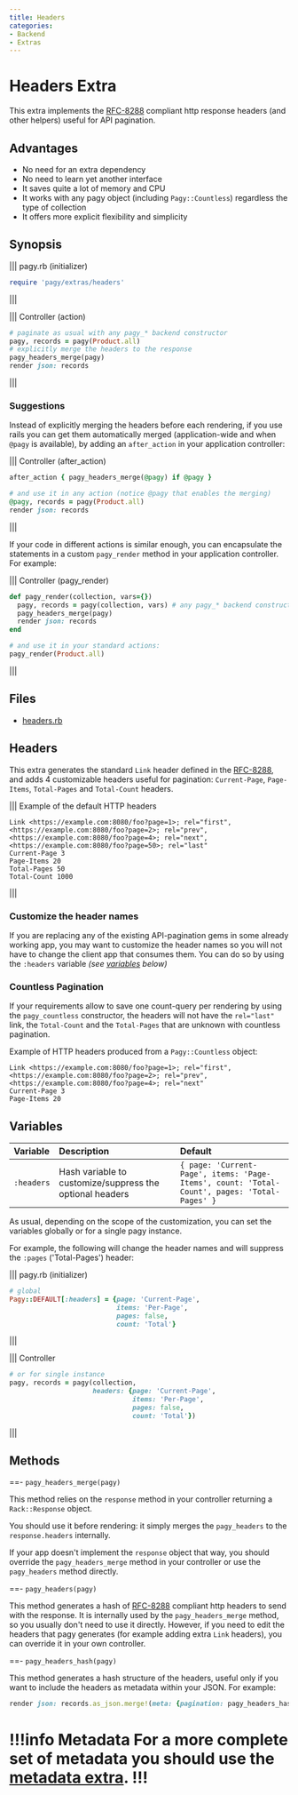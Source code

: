 ```yaml
---
title: Headers
categories:
- Backend
- Extras
---
```

# Headers Extra

This extra implements the [RFC-8288](https://tools.ietf.org/html/rfc8288) compliant http response headers (and other helpers) useful for API pagination.
  
## Advantages

- No need for an extra dependency
- No need to learn yet another interface
- It saves quite a lot of memory and CPU
- It works with any pagy object (including `Pagy::Countless`) regardless the type of collection
- It offers more explicit flexibility and simplicity

## Synopsis

||| pagy.rb (initializer)
```ruby
require 'pagy/extras/headers'
```
|||

||| Controller (action)
```ruby
# paginate as usual with any pagy_* backend constructor
pagy, records = pagy(Product.all)
# explicitly merge the headers to the response
pagy_headers_merge(pagy)
render json: records
```
|||

### Suggestions

Instead of explicitly merging the headers before each rendering, if you use rails you can get them automatically merged (application-wide and when `@pagy` is available), by adding an `after_action` in your application controller:

||| Controller (after_action)
```ruby
after_action { pagy_headers_merge(@pagy) if @pagy }

# and use it in any action (notice @pagy that enables the merging)
@pagy, records = pagy(Product.all)
render json: records
```
|||

If your code in different actions is similar enough, you can encapsulate the statements in a custom `pagy_render` method in your application controller. For example:

||| Controller (pagy_render)
```ruby
def pagy_render(collection, vars={})
  pagy, records = pagy(collection, vars) # any pagy_* backend constructor works
  pagy_headers_merge(pagy)
  render json: records
end

# and use it in your standard actions:
pagy_render(Product.all)
```
|||

## Files

- [headers.rb](https://github.com/ddnexus/pagy/blob/master/lib/pagy/extras/headers.rb)

## Headers

This extra generates the standard `Link` header defined in the
[RFC-8288](https://tools.ietf.org/html/rfc8288), and adds 4 customizable headers useful for pagination: `Current-Page`, `Page-Items`, `Total-Pages` and `Total-Count` headers.

||| Example of the default HTTP headers
```text
Link <https://example.com:8080/foo?page=1>; rel="first", <https://example.com:8080/foo?page=2>; rel="prev", <https://example.com:8080/foo?page=4>; rel="next", <https://example.com:8080/foo?page=50>; rel="last"
Current-Page 3
Page-Items 20
Total-Pages 50
Total-Count 1000
```
|||

### Customize the header names

If you are replacing any of the existing API-pagination gems in some already working app, you may want to customize the header names so you will not have to change the client app that consumes them. You can do so by using the `:headers` variable _(see [variables](#variables) below)_

### Countless Pagination

If your requirements allow to save one count-query per rendering by using the `pagy_countless` constructor, the headers will not have the `rel="last"` link, the `Total-Count` and the `Total-Pages` that are unknown with countless pagination.

Example of HTTP headers produced from a `Pagy::Countless` object:

```text
Link <https://example.com:8080/foo?page=1>; rel="first", <https://example.com:8080/foo?page=2>; rel="prev", <https://example.com:8080/foo?page=4>; rel="next"
Current-Page 3
Page-Items 20
```

## Variables

| Variable   | Description                                              | Default                                                                                     |
|:-----------|:---------------------------------------------------------|:--------------------------------------------------------------------------------------------|
| `:headers` | Hash variable to customize/suppress the optional headers | `{ page: 'Current-Page', items: 'Page-Items', count: 'Total-Count', pages: 'Total-Pages' }` |

As usual, depending on the scope of the customization, you can set the variables globally or for a single pagy instance.

For example, the following will change the header names and will suppress the `:pages` ('Total-Pages') header:

||| pagy.rb (initializer)
```ruby
# global
Pagy::DEFAULT[:headers] = {page: 'Current-Page', 
                           items: 'Per-Page', 
                           pages: false, 
                           count: 'Total'}
```
|||


||| Controller
```ruby
# or for single instance
pagy, records = pagy(collection, 
                     headers: {page: 'Current-Page', 
                               items: 'Per-Page', 
                               pages: false, 
                               count: 'Total'})
```
|||

## Methods

==- `pagy_headers_merge(pagy)`

This method relies on the `response` method in your controller returning a `Rack::Response` object.

You should use it before rendering: it simply merges the `pagy_headers` to the `response.headers` internally.

If your app doesn't implement the `response` object that way, you should override the `pagy_headers_merge` method in your controller or use the `pagy_headers` method directly.

==- `pagy_headers(pagy)`

This method generates a hash of [RFC-8288](https://tools.ietf.org/html/rfc8288) compliant http headers to send with the response. It is internally used by the `pagy_headers_merge` method, so you usually don't need to use it directly. However, if you need to edit the headers that pagy generates (for example adding extra `Link` headers), you can override it in your own controller.

==- `pagy_headers_hash(pagy)`

This method generates a hash structure of the headers, useful only if you want to include the headers as metadata within your JSON. For example:

```ruby
render json: records.as_json.merge!(meta: {pagination: pagy_headers_hash(pagy)})
```

!!!info Metadata
For a more complete set of metadata you should use the [metadata extra](metadata.md).
!!!
===
